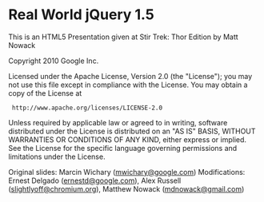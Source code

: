 # Real World jQuery 1.5 #

This is an HTML5 Presentation given at Stir Trek: Thor Edition by Matt Nowack

 
  Copyright 2010 Google Inc.
 
  Licensed under the Apache License, Version 2.0 (the "License");
  you may not use this file except in compliance with the License.
  You may obtain a copy of the License at
 
     http://www.apache.org/licenses/LICENSE-2.0
 
  Unless required by applicable law or agreed to in writing, software
  distributed under the License is distributed on an "AS IS" BASIS,
  WITHOUT WARRANTIES OR CONDITIONS OF ANY KIND, either express or implied.
  See the License for the specific language governing permissions and
  limitations under the License.
 
  Original slides: Marcin Wichary (mwichary@google.com)
  Modifications: Ernest Delgado (ernestd@google.com), Alex Russell (slightlyoff@chromium.org), Matthew Nowack (mdnowack@gmail.com) 